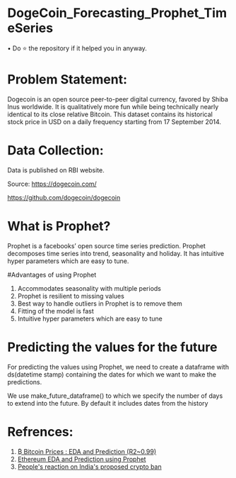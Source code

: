 # DogeCoin_Forecasting_Prophet_TimeSeries

• Do ⭐ the repository if it helped you in anyway.

# Problem Statement:

Dogecoin is an open source peer-to-peer digital currency, favored by Shiba Inus worldwide. It is qualitatively more fun while being technically nearly identical to its close relative Bitcoin. This dataset contains its historical stock price in USD on a daily frequency starting from 17 September 2014.

# Data Collection:

Data is published on RBI website.

Source: https://dogecoin.com/

https://github.com/dogecoin/dogecoin

# What is Prophet?
Prophet is a facebooks’ open source time series prediction. Prophet decomposes time series into trend, seasonality and holiday. It has intuitive hyper parameters which are easy to tune.

#Advantages of using Prophet
1. Accommodates seasonality with multiple periods
2. Prophet is resilient to missing values
3. Best way to handle outliers in Prophet is to remove them
4. Fitting of the model is fast
5. Intuitive hyper parameters which are easy to tune

# Predicting the values for the future
For predicting the values using Prophet, we need to create a dataframe with ds(datetime stamp) containing the dates for which we want to make the predictions.

We use make_future_dataframe() to which we specify the number of days to extend into the future. By default it includes dates from the history

# Refrences:
1. [₿ Bitcoin Prices : EDA and Prediction (R2~0.99)](https://www.kaggle.com/kaushiksuresh147/bitcoin-prices-eda-and-prediction-r2-0-99)
2. [Ethereum EDA and Prediction using Prophet](https://www.kaggle.com/kaushiksuresh147/ethereum-eda-and-prediction-using-prophet)
3. [People's reaction on India's proposed crypto ban](https://www.kaggle.com/kaushiksuresh147/people-s-reaction-on-india-s-proposed-crypto-ban)
